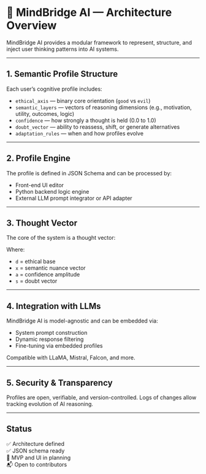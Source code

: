 # 🧠 MindBridge AI — Architecture Overview

MindBridge AI provides a modular framework to represent, structure, and inject user thinking patterns into AI systems.

---

## 1. Semantic Profile Structure

Each user’s cognitive profile includes:

- `ethical_axis` — binary core orientation (`good` vs `evil`)
- `semantic_layers` — vectors of reasoning dimensions (e.g., motivation, utility, outcomes, logic)
- `confidence` — how strongly a thought is held (0.0 to 1.0)
- `doubt_vector` — ability to reassess, shift, or generate alternatives
- `adaptation_rules` — when and how profiles evolve

---

## 2. Profile Engine

The profile is defined in JSON Schema and can be processed by:

- Front-end UI editor
- Python backend logic engine
- External LLM prompt integrator or API adapter

---

## 3. Thought Vector

The core of the system is a thought vector:



Where:
- `d` = ethical base
- `x` = semantic nuance vector
- `a` = confidence amplitude
- `s` = doubt vector

---

## 4. Integration with LLMs

MindBridge AI is model-agnostic and can be embedded via:

- System prompt construction
- Dynamic response filtering
- Fine-tuning via embedded profiles

Compatible with LLaMA, Mistral, Falcon, and more.

---

## 5. Security & Transparency

Profiles are open, verifiable, and version-controlled. Logs of changes allow tracking evolution of AI reasoning.

---

## Status

✅ Architecture defined  
✅ JSON schema ready  
🔧 MVP and UI in planning  
📬 Open to contributors
